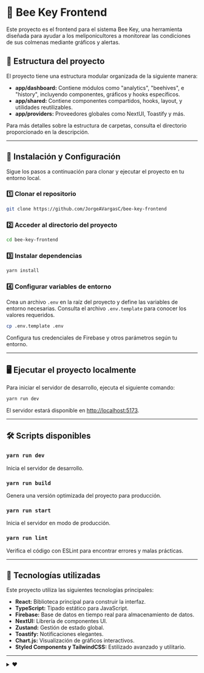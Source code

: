# 🐝 Bee Key Frontend

Este proyecto es el frontend para el sistema Bee Key, una herramienta diseñada para ayudar a los meliponicultores a monitorear las condiciones de sus colmenas mediante gráficos y alertas.

## 📂 Estructura del proyecto

El proyecto tiene una estructura modular organizada de la siguiente manera:

- **app/dashboard:** Contiene módulos como "analytics", "beehives", e "history", incluyendo componentes, gráficos y hooks específicos.
- **app/shared:** Contiene componentes compartidos, hooks, layout, y utilidades reutilizables.
- **app/providers:** Proveedores globales como NextUI, Toastify y más.

Para más detalles sobre la estructura de carpetas, consulta el directorio proporcionado en la descripción.

---

## 🚀 Instalación y Configuración

Sigue los pasos a continuación para clonar y ejecutar el proyecto en tu entorno local.

### 1️⃣ Clonar el repositorio

```bash
git clone https://github.com/JorgeAVargasC/bee-key-frontend
```

### 2️⃣ Acceder al directorio del proyecto

```bash
cd bee-key-frontend
```

### 3️⃣ Instalar dependencias

```bash
yarn install
```

### 4️⃣ Configurar variables de entorno

Crea un archivo `.env` en la raíz del proyecto y define las variables de entorno necesarias. Consulta el archivo `.env.template` para conocer los valores requeridos.

```bash
cp .env.template .env
```

Configura tus credenciales de Firebase y otros parámetros según tu entorno.

---

## 🖥️ Ejecutar el proyecto localmente

Para iniciar el servidor de desarrollo, ejecuta el siguiente comando:

```bash
yarn run dev
```

El servidor estará disponible en [http://localhost:5173](http://localhost:5173).

---

## 🛠️ Scripts disponibles

### `yarn run dev`

Inicia el servidor de desarrollo.

### `yarn run build`

Genera una versión optimizada del proyecto para producción.

### `yarn run start`

Inicia el servidor en modo de producción.

### `yarn run lint`

Verifica el código con ESLint para encontrar errores y malas prácticas.

---

## 🧪 Tecnologías utilizadas

Este proyecto utiliza las siguientes tecnologías principales:

- **React:** Biblioteca principal para construir la interfaz.
- **TypeScript:** Tipado estático para JavaScript.
- **Firebase:** Base de datos en tiempo real para almacenamiento de datos.
- **NextUI:** Librería de componentes UI.
- **Zustand:** Gestión de estado global.
- **Toastify:** Notificaciones elegantes.
- **Chart.js:** Visualización de gráficos interactivos.
- **Styled Components y TailwindCSS:** Estilizado avanzado y utilitario.

---

<details>
  <summary>❤️</summary>
  
  <blockquote>
    <p>
      <small>Finish with love ❤️ what you once started with love 💕</small>
    </p>
    <p>
      <small>Maybe in another universe 🌌✨... it could have worked ✨</small>
    </p>
  </blockquote>
</details>
